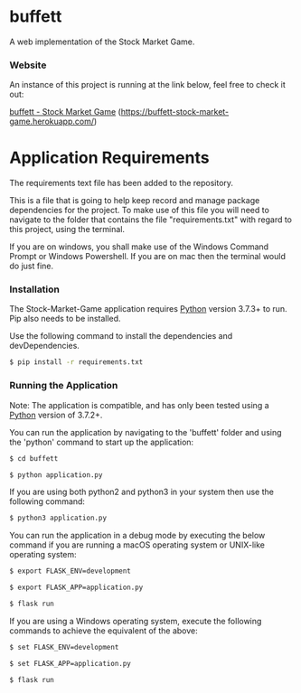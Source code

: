 # buffett

A web implementation of the Stock Market Game.

### Website

An instance of this project is running at the link below, feel free to check it out:

[buffett - Stock Market Game](https://buffett-stock-market-game.herokuapp.com/) (https://buffett-stock-market-game.herokuapp.com/)

# Application Requirements

The requirements text file has been added to the repository.

This is a file that is going to help keep record and manage package dependencies for the project.
To make use of this file you will need to navigate to the folder that contains the file "requirements.txt" with regard to this project, using the terminal.

If you are on windows, you shall make use of the Windows Command Prompt or Windows Powershell. If you are on mac then the terminal would do just fine.

### Installation

The Stock-Market-Game application requires [Python](https://www.python.org/) version 3.7.3+ to run. Pip also needs to be installed.

Use the following command to install the dependencies and devDependencies.

```sh
$ pip install -r requirements.txt
```


### Running the Application

Note: The application is compatible, and has only been tested using a [Python](https://www.python.org/) version of 3.7.2+.

You can run the application by navigating to the 'buffett' folder and using the 'python' command to start up the application:

```sh
$ cd buffett

$ python application.py
```
If you are using both python2 and python3 in your system then use the following command:
```sh
$ python3 application.py
```
You can run the application in a debug mode by executing the below command if you are running a macOS 
operating system or UNIX-like operating system:

```sh
$ export FLASK_ENV=development

$ export FLASK_APP=application.py

$ flask run

```

If you are using a Windows operating system, execute the following commands to achieve the equivalent of the above:

```sh
$ set FLASK_ENV=development

$ set FLASK_APP=application.py

$ flask run

```

